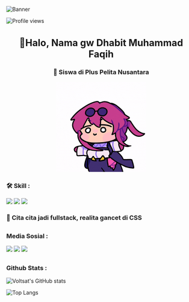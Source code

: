 ![Banner](https://user-images.githubusercontent.com/10498744/210012254-234538ff-d198-48aa-8964-37e6fd45d227.gif)

![Profile views](https://komarev.com/ghpvc/?username=Voltsat&label=Profile%20views&color=0e75b6&style=flat)

<h1 style="font-size: 25px; text-align:center;">👋Halo, Nama gw Dhabit Muhammad Faqih</h1>

<h3 style="text-align:center;">🏫 Siswa di Plus Pelita Nusantara</h3>

<div align= "center"><img src="/assets/Art Love GIF.gif" width="240px"></div>


<h3>🛠️ Skill :</h3>
<div><img src="https://img.shields.io/badge/HTML5-E34F26?style=for-the-badge&logo=html5&logoColor=white">
<img src="https://img.shields.io/badge/CSS3-1572B6?style=for-the-badge&logo=css3&logoColor=white">
<img src="https://img.shields.io/badge/JavaScript-323330?style=for-the-badge&logo=javascript&logoColor=F7DF1E"></div>

<h3 align="left">🚀 Cita cita jadi fullstack, realita gancet di CSS</h3>

##

<h3>Media Sosial :</h3>
<div>
<a href="https://github.com/Voltsat"><img src="https://img.shields.io/badge/GitHub-100000?style=for-the-badge&logo=github&logoColor=white"></a>
<a href="https://www.instagram.com/dhabitmfaqih/"><img src="https://img.shields.io/badge/Instagram-E4405F?style=for-the-badge&logo=instagram&logoColor=white"></a>
<a href="https://www.tiktok.com/@dhabitmf"><img src="https://img.shields.io/badge/TikTok-000000?style=for-the-badge&logo=tiktok&logoColor=white"></a>
</div>

##

<h3>Github Stats :</h3>

![Voltsat's GitHub stats](https://github-readme-stats.vercel.app/api?username=Voltsat&show_icons=true&theme=tokyonight)

![Top Langs](https://github-readme-stats.vercel.app/api/top-langs/?username=Voltsat&layout=compact)